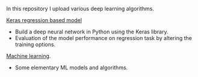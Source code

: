 In this repository I upload various deep learning algorithms. 

[Keras regression based model](https://github.com/SalvishGoomanee912/Deep-learning-projects/tree/master/Keras%20based%20regression%20model)

- Build a deep neural network in Python using the Keras library.
- Evaluation of the model performance on regression task by altering the training options.

[Machine learning](https://github.com/SalvishGoomanee/Deep-learning-projects/tree/master/Machine%20learning).

- Some elementary ML models and algorithms.




